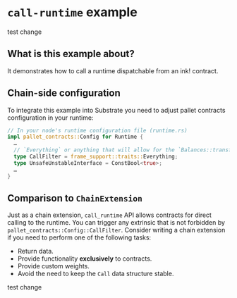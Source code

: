 # `call-runtime` example

test change

## What is this example about?

It demonstrates how to call a runtime dispatchable from an ink! contract.

## Chain-side configuration

To integrate this example into Substrate you need to adjust pallet contracts configuration in your runtime:
  ```rust
  // In your node's runtime configuration file (runtime.rs)
  impl pallet_contracts::Config for Runtime {
    …
    // `Everything` or anything that will allow for the `Balances::transfer` extrinsic.
    type CallFilter = frame_support::traits::Everything; 
    type UnsafeUnstableInterface = ConstBool<true>;
    …
  }
  ```

## Comparison to `ChainExtension`

Just as a chain extension, `call_runtime` API allows contracts for direct calling to the runtime.
You can trigger any extrinsic that is not forbidden by `pallet_contracts::Config::CallFilter`.
Consider writing a chain extension if you need to perform one of the following tasks:
- Return data.
- Provide functionality **exclusively** to contracts.
- Provide custom weights.
- Avoid the need to keep the `Call` data structure stable.

test change